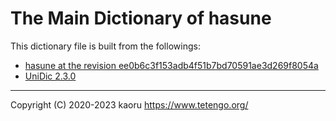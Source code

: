 The Main Dictionary of hasune
=============================

This dictionary file is built from the followings:

- [hasune at the revision ee0b6c3f153adb4f51b7bd70591ae3d269f8054a](https://github.com/tetengo/hasune)
- [UniDic 2.3.0](https://ccd.ninjal.ac.jp/unidic/)

---

Copyright (C) 2020-2023 kaoru  https://www.tetengo.org/
